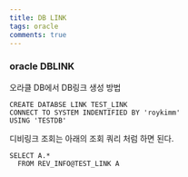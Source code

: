 ```yaml
---
title: DB LINK
tags: oracle
comments: true
---
```


### oracle DBLINK

오라클 DB에서 DB링크 생성 방법   

```
CREATE DATABSE LINK TEST_LINK
CONNECT TO SYSTEM INDENTIFIED BY 'roykimm'
USING 'TESTDB'
```

디비링크 조회는 아래의 조회 쿼리 처럼 하면 된다.
```
SELECT A.*
  FROM REV_INFO@TEST_LINK A 
```
